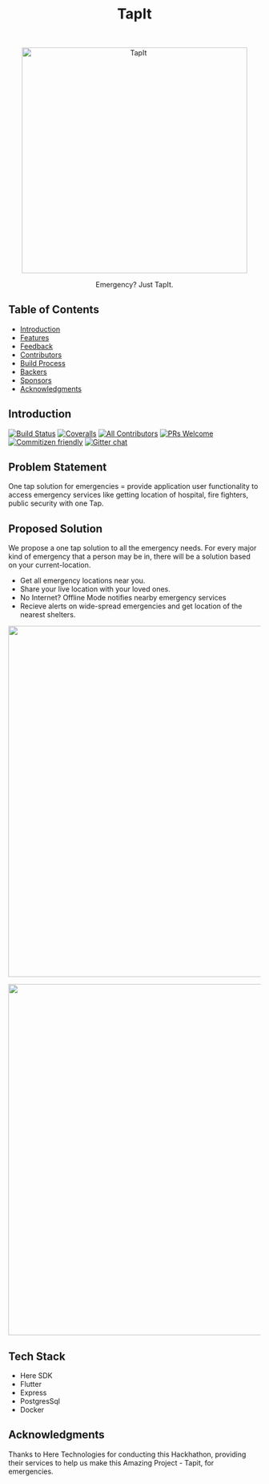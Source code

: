 <h1 align="center"> TapIt </h1> <br>
<p align="center">
  <a href="https://gitpoint.co/">
    <img alt="TapIt" title="TapIt" src="https://i.imgur.com/xR5MnZ7.png" width="450">
  </a>
</p>

<p align="center">
  Emergency? Just TapIt.
</p>

<!-- START doctoc generated TOC please keep comment here to allow auto update -->
<!-- DON'T EDIT THIS SECTION, INSTEAD RE-RUN doctoc TO UPDATE -->
## Table of Contents

- [Introduction](#introduction)
- [Features](#features)
- [Feedback](#feedback)
- [Contributors](#contributors)
- [Build Process](#build-process)
- [Backers](#backers-)
- [Sponsors](#sponsors-)
- [Acknowledgments](#acknowledgments)

<!-- END doctoc generated TOC please keep comment here to allow auto update -->

## Introduction

[![Build Status](https://img.shields.io/travis/gitpoint/git-point.svg?style=flat-square)](https://travis-ci.org/gitpoint/git-point)
[![Coveralls](https://img.shields.io/coveralls/github/gitpoint/git-point.svg?style=flat-square)](https://coveralls.io/github/gitpoint/git-point)
[![All Contributors](https://img.shields.io/badge/all_contributors-73-orange.svg?style=flat-square)](./CONTRIBUTORS.md)
[![PRs Welcome](https://img.shields.io/badge/PRs-welcome-brightgreen.svg?style=flat-square)](http://makeapullrequest.com)
[![Commitizen friendly](https://img.shields.io/badge/commitizen-friendly-brightgreen.svg?style=flat-square)](http://commitizen.github.io/cz-cli/)
[![Gitter chat](https://img.shields.io/badge/chat-on_gitter-008080.svg?style=flat-square)](https://gitter.im/git-point)

## Problem Statement

One tap solution for emergencies = provide application user functionality to access emergency services like getting location of hospital, fire fighters, public security with one Tap.

## Proposed Solution

We propose a one tap solution to all the emergency
needs. For every major kind of emergency that a person may be
in, there will be a solution based on your current-location.

* Get all emergency locations near you.
* Share your live location with your loved ones.
* No Internet? Offline Mode notifies nearby emergency services
* Recieve alerts on wide-spread emergencies and get location of the nearest shelters. 

<p align="center">
  <img src = "https://i.imgur.com/WpzrTgX.png" width=700>
</p>

<p align="center">
  <img src = "https://i.imgur.com/f3QCcmy.png" width=700>
</p>

## Tech Stack

- Here SDK
- Flutter
- Express
- PostgresSql
- Docker


## Acknowledgments

Thanks to Here Technologies for conducting this Hackhathon, providing their services to help us make this Amazing Project - Tapit, for emergencies.
